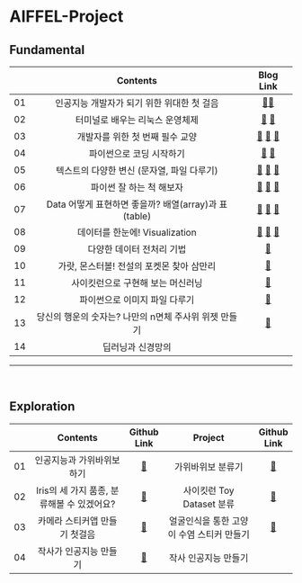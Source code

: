 # AIFFEL-Project

## Fundamental
|  | Contents | Blog Link |
|:--:|:---------------------------------------:|:----:|
| 01 | 인공지능 개발자가 되기 위한 위대한 첫 걸음 | [🏃‍♂️](https://velog.io/@tjddus0302/FUNDAMENTAL-01.-terminal-%EA%B0%80%EC%83%81%ED%99%98%EA%B2%BD) |
| 02 | 터미널로 배우는 리눅스 운영체제 | [🏃‍](https://velog.io/@tjddus0302/FUNDAMENTAL-02.-Linux) [🏃‍](https://velog.io/@tjddus0302/FUNDAMENTAL-02-2.-%EB%AA%85%EB%A0%B9%EC%96%B4-%EB%AA%A8%EC%9D%8C) |
| 03 | 개발자를 위한 첫 번째 필수 교양 | [🏃‍](https://velog.io/@tjddus0302/FUNDAMENTAL-02-2.-%EB%AA%85%EB%A0%B9%EC%96%B4-%EB%AA%A8%EC%9D%8C) [🏃‍](https://velog.io/@tjddus0302/FUNDAMENTAL-03-2.-Jupyter-Notebook-Markdown) [🏃‍](https://velog.io/@tjddus0302/FUNDAMENTAL-03-3.-git-branch) |
| 04 | 파이썬으로 코딩 시작하기 | [🏃‍](https://velog.io/@tjddus0302/FUNDAMENTAL-04.-Python) [🏃‍](https://velog.io/@tjddus0302/FUNDAMENTAL-04-2.-Gaussian-function-class) |
| 05 | 텍스트의 다양한 변신 (문자열, 파일 다루기) | [🏃‍](https://velog.io/@tjddus0302/FUNDAMENTAL-05-1.-%ED%85%8D%EC%8A%A4%ED%8A%B8-%EB%8D%B0%EC%9D%B4%ED%84%B0-%EB%AC%B8%EC%9E%90%EC%97%B4) [🏃‍](https://velog.io/@tjddus0302/FUNDAMENTAL-05-2.-%ED%85%8D%EC%8A%A4%ED%8A%B8-%EB%8D%B0%EC%9D%B4%ED%84%B0-%ED%8C%8C%EC%9D%BC) [🏃‍](https://velog.io/@tjddus0302/FUNDAMENTAL-05-3.-class-inheritance) |
| 06 | 파이썬 잘 하는 척 해보자 | [🏃‍](https://velog.io/@tjddus0302/FUNDAMENTAL-06-1.-%ED%8C%8C%EC%9D%B4%EC%8D%AC-%ED%99%9C%EC%9A%A9) [🏃‍](https://velog.io/@tjddus0302/FUNDAMENTAL-06-2.-%ED%9A%A8%EC%9C%A8%EC%A0%81%EC%9D%B8-%EC%BD%94%EB%93%9C-%EC%9E%91%EC%84%B1) [🏃‍](https://velog.io/@tjddus0302/FUNDAMENTAL-06-3.-Iterator-Generator) |
| 07 | Data 어떻게 표현하면 좋을까? 배열(array)과 표(table) | [🏃‍](https://velog.io/@tjddus0302/FUNDAMENTAL-07-1.-Array-NumPy) [🏃‍](https://velog.io/@tjddus0302/FUNDAMENTAL-07-2.-%EC%9D%B4%EB%AF%B8%EC%A7%80-%EB%8D%B0%EC%9D%B4%ED%84%B0-%ED%96%89%EB%A0%AC-%EB%B3%80%ED%99%98-%EA%B5%AC%EC%A1%B0%ED%99%94%EB%90%9C-%EB%8D%B0%EC%9D%B4%ED%84%B0)  [🏃‍](https://velog.io/@tjddus0302/FUNDAMENTAL-07-3.-%ED%86%B5%EA%B3%84-%EA%B8%B0%EC%B4%88) |
| 08 | 데이터를 한눈에! Visualization | [🏃‍](https://velog.io/@tjddus0302/FUNDAMENTAL-8-1.-Visualization-%EA%B7%B8%EB%9E%98%ED%94%84-%EA%B8%B0%EC%B4%88) [🏃‍](https://velog.io/@tjddus0302/FUNDAMENTAL-8-2.-Visualization-%EC%9E%90%EC%A3%BC-%EC%82%AC%EC%9A%A9%EB%90%98%EB%8A%94-%EA%B7%B8%EB%9E%98%ED%94%84) [🏃‍](https://velog.io/@tjddus0302/FUNDAMENTAL-8-3.-Vector-Class) |
| 09 | 다양한 데이터 전처리 기법 | [🏃‍](https://velog.io/@tjddus0302/FUNDAMENTAL-9.-%EB%8D%B0%EC%9D%B4%ED%84%B0-%EC%A0%84%EC%B2%98%EB%A6%AC-%EA%B8%B0%EB%B2%95) |
| 10 | 가랏, 몬스터볼! 전설의 포켓몬 찾아 삼만리 | [🏃‍](https://velog.io/@tjddus0302/FUNDAMENTAL-10.-NumPy-Pandas) |
| 11 | 사이킷런으로 구현해 보는 머신러닝 | [🏃‍](https://velog.io/@tjddus0302/FUNDAMENTAL-11.-%EC%82%AC%EC%9D%B4%ED%82%B7%EB%9F%B0) |
| 12 | 파이썬으로 이미지 파일 다루기 | [🏃‍](https://velog.io/@tjddus0302/FUNDAMENTAL-12.-%ED%8C%8C%EC%9D%B4%EC%8D%AC%EC%9C%BC%EB%A1%9C-%EC%9D%B4%EB%AF%B8%EC%A7%80-%ED%8C%8C%EC%9D%BC-%EB%8B%A4%EB%A3%A8%EA%B8%B0Pillow-OpenCV) |
| 13 | 당신의 행운의 숫자는? 나만의 n면체 주사위 위젯 만들기 | [🏃‍](https://velog.io/@tjddus0302/FUNDAMENTAL-13.-%EB%82%98%EB%A7%8C%EC%9D%98-n%EB%A9%B4%EC%B2%B4-%EC%A3%BC%EC%82%AC%EC%9C%84-%EB%A7%8C%EB%93%A4%EA%B8%B0Class) |
| 14 | 딥러닝과 신경망의  | []() |

---

<br>

## Exploration
|  | Contents | Github<br>Link | Project | Github<br>Link |
|:--:|:---------------------------------------:|:----:|:----:|:----:|
| 01 | 인공지능과 가위바위보 하기 | [📝](https://github.com/yeonkkk/AIFFEL-Project/tree/main/Exploration1/summary) | 가위바위보 분류기 | [🌟](https://github.com/yeonkkk/AIFFEL-Project/tree/main/Exploration1/project) |
| 02 | Iris의 세 가지 품종, 분류해볼 수 있겠어요? | [📝](https://github.com/yeonkkk/AIFFEL-Project/tree/main/Exploration2/summary) | 사이킷런 Toy Dataset 분류 | [🌟](https://github.com/yeonkkk/AIFFEL-Project/tree/main/Exploration2/project) |
| 03 | 카메라 스티커앱 만들기 첫걸음 | [📝](https://github.com/yeonkkk/AIFFEL-Project/tree/main/Exploration3/summary) | 얼굴인식을 통한 고양이 수염 스티커 만들기 | [🌟](https://github.com/yeonkkk/AIFFEL-Project/tree/main/Exploration3/project) |
| 04 | 작사가 인공지능 만들기 | [📝](https://github.com/yeonkkk/AIFFEL-Project/tree/main/Exploration4/summary) | 작사 인공지능 만들기 | []() |
